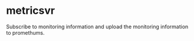 # metricsvr
Subscribe to monitoring information and upload the monitoring information to promethums.
